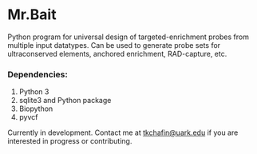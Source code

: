 # Mr.Bait 

Python program for universal design of targeted-enrichment probes from multiple input datatypes. Can be used to generate probe sets for ultraconserved elements, anchored enrichment, RAD-capture, etc. 

### Dependencies: ###
1. Python 3
2. sqlite3 and Python package
3. Biopython
4. pyvcf

Currently in development. Contact me at tkchafin@uark.edu if you are interested in progress or contributing. 
